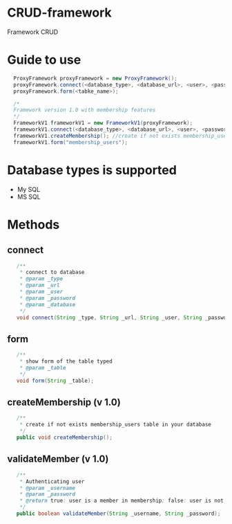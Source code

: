# CRUD-framework
Framework CRUD

# Guide to use
```java
  ProxyFramework proxyFramework = new ProxyFramework();
  proxyFramework.connect(<database_type>, <database_url>, <user>, <password>, <database_name>);
  proxyFramework.form(<tabke_name>);

  /*
  Framework version 1.0 with membership features
  */
  FrameworkV1 frameworkV1 = new FrameworkV1(proxyFramework);
  frameworkV1.connect(<database_type>, <database_url>, <user>, <password>, <database_name>);
  frameworkV1.createMembership(); //create if not exists membership_users table in your database
  frameworkV1.form("membership_users");
 ```
 
 # Database types is supported
 - My SQL
 - MS SQL
 
 # Methods
 ## connect
 ```java
    /**
     * connect to database
     * @param _type
     * @param _url
     * @param _user
     * @param _password
     * @param _database
     */
    void connect(String _type, String _url, String _user, String _password, String _database);
 ```
 
 ## form
 ```java
    /**
     * show form of the table typed
     * @param _table
     */
    void form(String _table);
 ```
 
 ## createMembership (v 1.0)
 ```java
    /**
     * create if not exists membership_users table in your database
     */
    public void createMembership();
 ```
 
 ## validateMember (v 1.0)
 ```java
    /**
     * Authenticating user
     * @param _username
     * @param _password
     * @return true: user is a member in membership; false: user is not a member in membership
     */
    public boolean validateMember(String _username, String _password);
 ```
